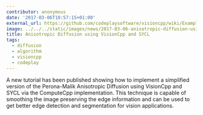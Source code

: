 ```yaml
---
contributor: anonymous
date: '2017-03-06T10:57:15+01:00'
external_url: https://github.com/codeplaysoftware/visioncpp/wiki/Example:-Anisotropic-Diffusion
image: ../../../static/images/news/2017-03-06-anisotropic-diffusion-using-visioncpp-and-sycl.webp
title: Anisotropic Diffusion using VisionCpp and SYCL
tags:
  - diffusion
  - algorithm
  - visioncpp
  - codeplay
---
```


A new tutorial has been published showing how to implement a simplified version of the Perona-Malik Anisotropic
Diffusion using VisionCpp and SYCL via the ComputeCpp implementation. This technique is capable of smoothing the image
preserving the edge information and can be used to get better edge detection and segmentation for vision applications.
